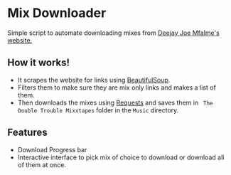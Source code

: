 # Mix Downloader

Simple script to automate downloading mixes from [Deejay Joe Mfalme's website.](http://www.deejayjoemfalme.com/)

## How it works!

- It scrapes the website for links using [BeautifulSoup](#).
- Filters them to make sure they are mix only links and makes a list of them.
- Then downloads the mixes using [Requests](#) and saves them in ``` The Double Trouble Mixxtapes``` folder in the ```Music``` directory.

## Features

- Download Progress bar
- Interactive interface to pick mix of choice to download or download all of them at once.
